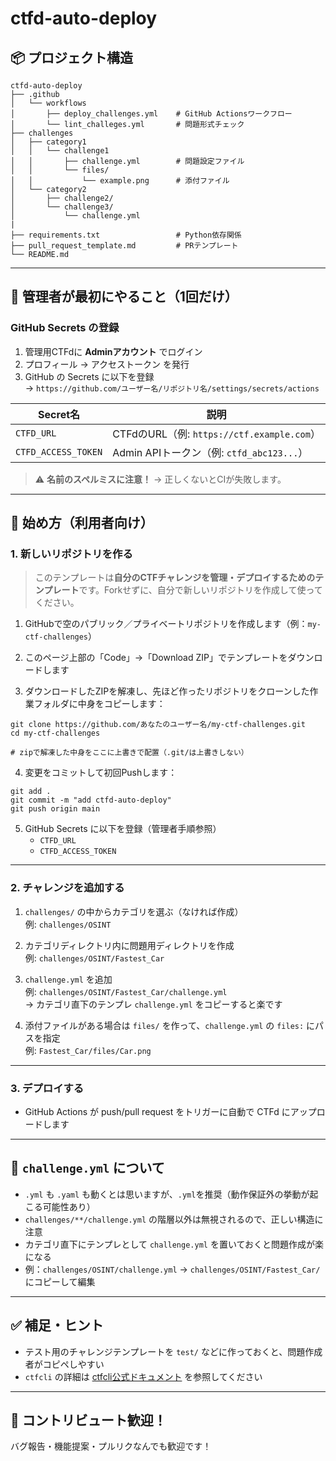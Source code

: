 # ctfd-auto-deploy

## 📦 プロジェクト構造
```
ctfd-auto-deploy
├── .github
│   └── workflows
│       ├── deploy_challenges.yml    # GitHub Actionsワークフロー
│       └── lint_challeges.yml       # 問題形式チェック
├── challenges
│   ├── category1
│   │   └── challenge1
│   │       ├── challenge.yml        # 問題設定ファイル
│   │       └── files/
│   │           └── example.png      # 添付ファイル
│   └── category2
│       ├── challenge2/
│       └── challenge3/
│           └── challenge.yml
|
├── requirements.txt                 # Python依存関係
├── pull_request_template.md         # PRテンプレート
└── README.md
```

---

## 🔐 管理者が最初にやること（1回だけ）

### GitHub Secrets の登録

1. 管理用CTFdに **Adminアカウント** でログイン  
2. プロフィール → アクセストークン を発行  
3. GitHub の Secrets に以下を登録  
   → `https://github.com/ユーザー名/リポジトリ名/settings/secrets/actions`

| Secret名            | 説明 |
|--------------------|------|
| `CTFD_URL`         | CTFdのURL（例: `https://ctf.example.com`） |
| `CTFD_ACCESS_TOKEN`| Admin APIトークン（例: `ctfd_abc123...`） |

> ⚠️ **名前のスペルミスに注意！** → 正しくないとCIが失敗します。

---

## 🚀 始め方（利用者向け）

### 1. 新しいリポジトリを作る

> このテンプレートは**自分のCTFチャレンジを管理・デプロイするためのテンプレート**です。Forkせずに、自分で新しいリポジトリを作成して使ってください。

1. GitHubで空のパブリック／プライベートリポジトリを作成します（例：`my-ctf-challenges`）

2. このページ上部の「Code」→「Download ZIP」でテンプレートをダウンロードします

3. ダウンロードしたZIPを解凍し、先ほど作ったリポジトリをクローンした作業フォルダに中身をコピーします：

```
git clone https://github.com/あなたのユーザー名/my-ctf-challenges.git
cd my-ctf-challenges

# zipで解凍した中身をここに上書きで配置（.git/は上書きしない）
```

4. 変更をコミットして初回Pushします：

```
git add .
git commit -m "add ctfd-auto-deploy"
git push origin main
```

5. GitHub Secrets に以下を登録（管理者手順参照）  
   - `CTFD_URL`  
   - `CTFD_ACCESS_TOKEN`

---

### 2. チャレンジを追加する

1. `challenges/` の中からカテゴリを選ぶ（なければ作成）  
   例: `challenges/OSINT`

2. カテゴリディレクトリ内に問題用ディレクトリを作成  
   例: `challenges/OSINT/Fastest_Car`

3. `challenge.yml` を追加  
   例: `challenges/OSINT/Fastest_Car/challenge.yml`  
   → カテゴリ直下のテンプレ `challenge.yml` をコピーすると楽です

4. 添付ファイルがある場合は `files/` を作って、`challenge.yml` の `files:` にパスを指定  
   例: `Fastest_Car/files/Car.png`

---

### 3. デプロイする

- GitHub Actions が push/pull request をトリガーに自動で CTFd にアップロードします

---

## 📝 `challenge.yml` について

- `.yml` も `.yaml` も動くとは思いますが、`.yml`を推奨（動作保証外の挙動が起こる可能性あり）  
- `challenges/**/challenge.yml` の階層以外は無視されるので、正しい構造に注意  
- カテゴリ直下にテンプレとして `challenge.yml` を置いておくと問題作成が楽になる  
- 例：`challenges/OSINT/challenge.yml` → `challenges/OSINT/Fastest_Car/` にコピーして編集  

---

## ✅ 補足・ヒント

- テスト用のチャレンジテンプレートを `test/` などに作っておくと、問題作成者がコピペしやすい  
- `ctfcli` の詳細は [ctfcli公式ドキュメント](https://docs.ctfd.io/docs/deployment/ctfcli) を参照してください  

---

## 🤝 コントリビュート歓迎！

バグ報告・機能提案・プルリクなんでも歓迎です！
